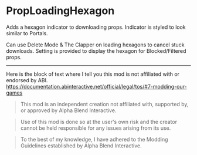 # PropLoadingHexagon

Adds a hexagon indicator to downloading props. Indicator is styled to look similar to Portals.

Can use Delete Mode & The Clapper on loading hexagons to cancel stuck downloads. Setting is provided to display the hexagon for Blocked/Filtered props.

---

Here is the block of text where I tell you this mod is not affiliated with or endorsed by ABI. 
https://documentation.abinteractive.net/official/legal/tos/#7-modding-our-games

> This mod is an independent creation not affiliated with, supported by, or approved by Alpha Blend Interactive. 

> Use of this mod is done so at the user's own risk and the creator cannot be held responsible for any issues arising from its use.

> To the best of my knowledge, I have adhered to the Modding Guidelines established by Alpha Blend Interactive.
